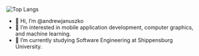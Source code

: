 ![Top Langs](https://github-readme-stats.vercel.app/api/top-langs/?username=andrewjanuszko&theme=swift)


- 👋 Hi, I’m @andrewjanuszko
- 👀 I’m interested in mobile application development, computer graphics, and machine learning.
- 🌱 I’m currently studying Software Engineering at Shippensburg University.

<!---
andrewjanuszko/andrewjanuszko is a ✨ special ✨ repository because its `README.md` (this file) appears on your GitHub profile.
You can click the Preview link to take a look at your changes.
--->
